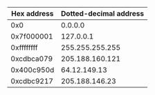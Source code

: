 | Hex address | Dotted-decimal address |
|---|---|
| 0x0 | 0.0.0.0 |
| 0x7f000001 | 127.0.0.1 |
| 0xffffffff | 255.255.255.255 |
| 0xcdbca079 | 205.188.160.121 |
| 0x400c950d | 64.12.149.13 |
| 0xcdbc9217 | 205.188.146.23 |
